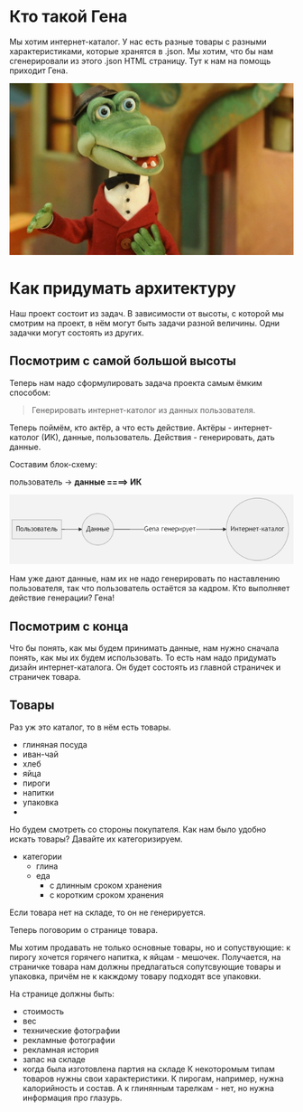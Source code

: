 # Кто такой Гена
Мы хотим интернет-каталог. У нас есть разные товары с разными характеристиками, которые хранятся в .json. Мы хотим, что бы нам сгенерировали из этого .json HTML страницу. Тут к нам на помощь приходит Гена.

<img src="../images/genaGena_0.png">

# Как придумать архитектуру
Наш проект состоит из задач. В зависимости от высоты, с которой мы смотрим на проект, в нём могут быть задачи разной величины. Одни задачки могут состоять из других.

## Посмотрим с самой большой высоты
Теперь нам надо сформулировать задача проекта самым ёмким способом:
> Генерировать интернет-католог из данных пользователя.

Теперь поймём, кто актёр, а что есть действие. Актёры - интернет-католог (ИК), данные, пользователь. Действия - генерировать, дать данные.

Составим блок-схему:

пользователь -> **данные ====> ИК**

<img src="../images/genaGena_1.png">

Нам уже дают данные, нам их не надо генерировать по наставлению пользователя, так что пользователь остаётся за кадром.
Кто выполняет действие генерации? Гена!
## Посмотрим с конца
Что бы понять, как мы будем принимать данные, нам нужно сначала понять, как мы их будем использовать. То есть нам надо придумать дизайн интернет-каталога. Он будет состоять из главной страничек и страничек товара.
## Товары
Раз уж это каталог, то в нём есть товары.

- глиняная посуда
- иван-чай
- хлеб
- яйца
- пироги
- напитки
- упаковка
- 
Но будем смотреть со стороны покупателя. Как нам было удобно искать товары? Давайте их категоризируем.

- категории
  - глина
  - еда
    - с длинным сроком хранения
    - с коротким сроком хранения

Если товара нет на складе, то он не генерируется.

Теперь поговорим о странице товара.

Мы хотим продавать не только основные товары, но и сопуствующие: к пирогу хочется горячего напитка, к яйцам - мешочек. Получается, на страничке товара нам должны предлагаться сопутсвующие товары и упаковка, причём не к какждому товару подходят все упаковки.
 
На странице должны быть:
 - стоимость
 - вес
 - технические фотографии
 - рекламные фотографии
 - рекламная история
 - запас на складе
 - когда была изготовлена партия на складе
К некоторомым типам товаров нужны свои характеристики. К пирогам, например, нужна калорийность и состав. А к глинянным тарелкам - нет, но нужна информация про глазурь.
 
